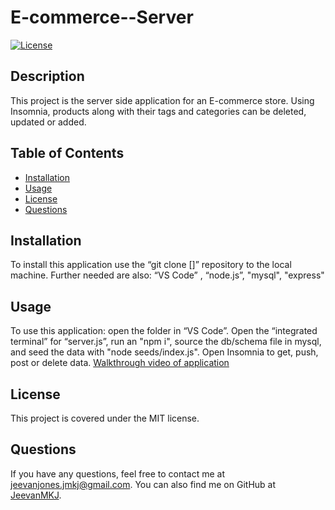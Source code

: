 # E-commerce--Server

[![License](https://img.shields.io/badge/License-MIT-blue.svg)](https://opensource.org/licenses/mit)

## Description

This project is the server side application for an E-commerce store. Using Insomnia, products along with their tags and categories can be deleted, updated or added.

## Table of Contents

- [Installation](#installation)
- [Usage](#usage)
- [License](#license)
- [Questions](#questions)

## Installation

To install this application use the “git clone []” repository to the local machine. Further needed are also: “VS Code” , “node.js”, "mysql", "express"

## Usage

To use this application: open the folder in “VS Code”. Open the “integrated terminal” for “server.js”, run an "npm i", source the db/schema file in mysql, and seed the data with "node seeds/index.js". Open Insomnia to get, push, post or delete data. [Walkthrough video of application](https://drive.google.com/file/d/1jS8D7sbEE79sg8gC5UPtGRnDjYewSjRd/view?usp=sharing)

## License

This project is covered under the MIT license.

## Questions

If you have any questions, feel free to contact me at jeevanjones.jmkj@gmail.com.
You can also find me on GitHub at [JeevanMKJ](https://github.com/JeevanMKJ).

